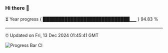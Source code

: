 ### Hi there 👋

⏳ Year progress { ████████████████████████████▁▁ } 94.83 %

---

⏰ Updated on Fri, 13 Dec 2024 01:45:41 GMT

![Progress Bar CI](https://github.com/liununu/liununu/workflows/Progress%20Bar%20CI/badge.svg)
